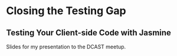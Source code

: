 # Closing the Testing Gap

## Testing Your Client-side Code with Jasmine

Slides for my presentation to the DCAST meetup.